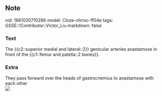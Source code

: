 ## Note
nid: 1661020710286
model: Cloze-chrisc-ff04e
tags: GSSE::!Contributor::Victor_Liu
markdown: false

### Text
The {{c2::superior medial and lateral::2}} genicular arteries anastamose in front of the {{c1::femur and patella::2 bones}}.

### Extra
<div>
  They pass forward over the heads of gastrocnemius to anastamose
  with each other
</div><img src=
"paste-2b68a84e607d1d40b65fd6e768bf8252316469c6.jpg">

